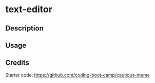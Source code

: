 # text-editor

## Description

## Usage


## Credits

Starter code: 
https://github.com/coding-boot-camp/cautious-meme
